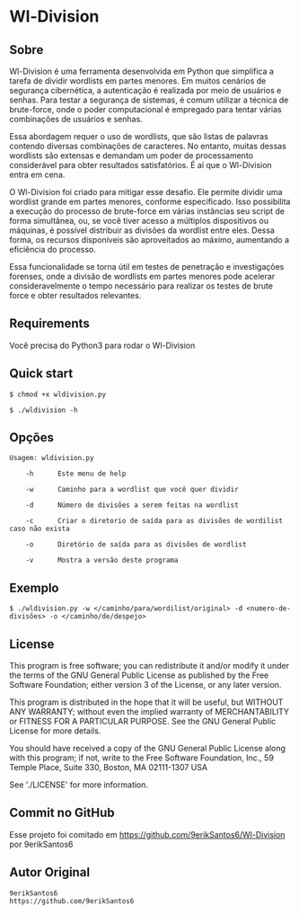 # Wl-Division

## Sobre

Wl-Division é uma ferramenta desenvolvida em Python que simplifica a tarefa de dividir wordlists em partes menores. Em muitos cenários de segurança cibernética, a autenticação é realizada por meio de usuários e senhas. Para testar a segurança de sistemas, é comum utilizar a técnica de brute-force, onde o poder computacional é empregado para tentar várias combinações de usuários e senhas.

Essa abordagem requer o uso de wordlists, que são listas de palavras contendo diversas combinações de caracteres. No entanto, muitas dessas wordlists são extensas e demandam um poder de processamento considerável para obter resultados satisfatórios. É aí que o Wl-Division entra em cena.

O Wl-Division foi criado para mitigar esse desafio. Ele permite dividir uma wordlist grande em partes menores, conforme especificado. Isso possibilita a execução do processo de brute-force em várias instâncias seu script de forma simultânea, ou, se você tiver acesso a múltiplos dispositivos ou máquinas, é possível distribuir as divisões da wordlist entre eles. Dessa forma, os recursos disponíveis são aproveitados ao máximo, aumentando a eficiência do processo.

Essa funcionalidade se torna útil em testes de penetração e investigações forenses, onde a divisão de wordlists em partes menores pode acelerar consideravelmente o tempo necessário para realizar os testes de brute force e obter resultados relevantes.


Requirements
------------

Você precisa do Python3 para rodar o Wl-Division


Quick start
-----------

    $ chmod +x wldivision.py 

    $ ./wldivision -h

## Opções

    Usagem: wldivision.py

        -h      Este menu de help

        -w      Caminho para a wordlist que você quer dividir

        -d      Número de divisões a serem feitas na wordlist

        -c      Criar o diretorio de saída para as divisões de wordilist caso não exista

        -o      Diretório de saída para as divisões de wordlist

        -v      Mostra a versão deste programa

## Exemplo

    $ ./wldivision.py -w </caminho/para/wordilist/original> -d <numero-de-divisões> -o </caminho/de/despejo>

## License

  This program is free software; you can redistribute it and/or modify
  it under the terms of the GNU General Public License as published by
  the Free Software Foundation; either version 3 of the License, or
  any later version.

  This program is distributed in the hope that it will be useful,
  but WITHOUT ANY WARRANTY; without even the implied warranty of
  MERCHANTABILITY or FITNESS FOR A PARTICULAR PURPOSE.  See the
  GNU General Public License for more details.

  You should have received a copy of the GNU General Public License
  along with this program; if not, write to the Free Software
  Foundation, Inc., 59 Temple Place, Suite 330, Boston, MA  02111-1307  USA

  See './LICENSE' for more information.


## Commit no GitHub

Esse projeto foi comitado em https://github.com/9erikSantos6/Wl-Division por 9erikSantos6


## Autor Original

    9erikSantos6
    https://github.com/9erikSantos6